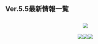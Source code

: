 ## Ver.5.5最新情報一覧
<img src="">
<p style="white-space: pre-wrap; min-height: 1.5em; text-align: center;"><img src="https://sdk.hoyoverse.com/upload/ann/2025/03/25/19d9c3da2d6e6e2fffde2fa90406f13c_1351790381781295511.jpg" href="" style="vertical-align:middle;"></p><p style="white-space: pre-wrap; min-height: 1.5em; text-align: center;"><img src="https://sdk.hoyoverse.com/upload/ann/2025/03/25/732c6f05302c3e2d0395f9455eaa367b_7476996970011987561.jpg" href="" style="vertical-align:middle;"><img src="https://sdk.hoyoverse.com/upload/ann/2025/03/25/20d3cb0fe5299a5f2004b9fb8047870b_2011723153150028496.jpg" href="" style="vertical-align:middle;"><img src="https://sdk.hoyoverse.com/upload/ann/2025/03/25/7180e2d265d8c5aeb17381e6166e8789_8979204801972584189.jpg" href="" style="vertical-align:middle;"></p>
